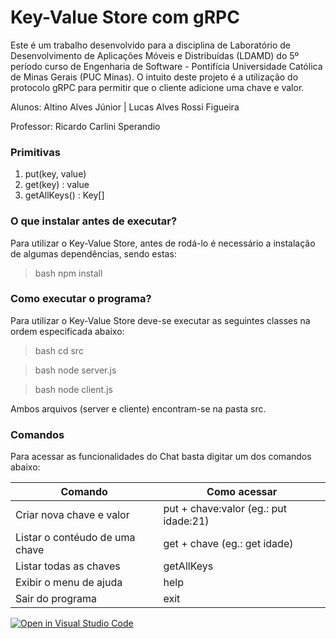 # Key-Value Store com gRPC

Este é um trabalho desenvolvido para a disciplina de Laboratório de Desenvolvimento de Aplicações Móveis e Distribuídas (LDAMD) do 5º período curso de Engenharia de Software - Pontifícia Universidade Católica de Minas Gerais (PUC Minas). O intuito deste projeto é a utilização do protocolo gRPC para permitir que o cliente adicione uma chave e valor.

Alunos: Altino Alves Júnior | Lucas Alves Rossi Figueira
 
 Professor: Ricardo Carlini Sperandio

### Primitivas

1. put(key, value)
2. get(key) : value
3. getAllKeys() : Key[]

### O que instalar antes de executar?

Para utilizar o Key-Value Store, antes de rodá-lo é necessário a instalação de algumas dependências, sendo estas:
>bash
> npm install
>

### Como executar o programa?

Para utilizar o Key-Value Store deve-se executar as seguintes classes na ordem especificada abaixo:
>bash
> cd src
>

>bash
> node server.js
>

>bash
> node client.js
>

Ambos arquivos (server e cliente) encontram-se na pasta src.

### Comandos

Para acessar as funcionalidades do Chat basta digitar um dos comandos abaixo:

| Comando                  | Como acessar                                                                     |
|--------------------------|----------------------------------------------------------------------------------|
| Criar nova chave e valor | put + chave:valor (eg.: put idade:21) |
| Listar o contéudo de uma chave| get + chave (eg.: get idade) |
| Listar todas as chaves    | getAllKeys |
| Exibir o menu de ajuda | help |
| Sair do programa | exit |

[![Open in Visual Studio Code](https://classroom.github.com/assets/open-in-vscode-f059dc9a6f8d3a56e377f745f24479a46679e63a5d9fe6f495e02850cd0d8118.svg)](https://classroom.github.com/online_ide?assignment_repo_id=5833223&assignment_repo_type=AssignmentRepo)
